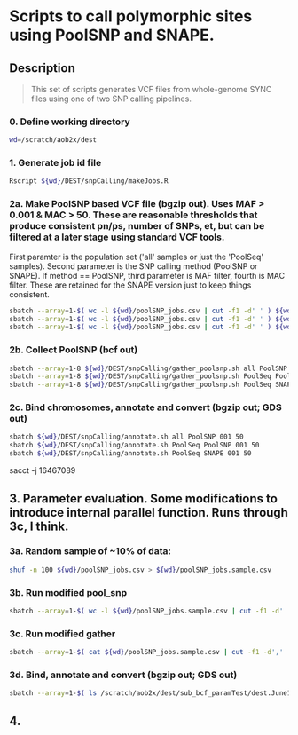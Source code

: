 # Scripts to call polymorphic sites using PoolSNP and SNAPE.

## Description
> This set of scripts generates VCF files from whole-genome SYNC files using one of two SNP calling pipelines.

### 0. Define working directory
```bash
wd=/scratch/aob2x/dest
```

### 1. Generate job id file
```bash
Rscript ${wd}/DEST/snpCalling/makeJobs.R
```

### 2a. Make PoolSNP based VCF file (bgzip out). Uses MAF > 0.001 & MAC > 50. These are reasonable thresholds that produce consistent pn/ps, number of SNPs, et, but can be filtered at a later stage using standard VCF tools. </br>
First paramter is the population set ('all' samples or just the 'PoolSeq' samples). Second parameter is the SNP calling method (PoolSNP or SNAPE). If method == PoolSNP, third parameter is MAF filter, fourth is MAC filter. These are retained for the SNAPE version just to keep things consistent.

```bash
sbatch --array=1-$( wc -l ${wd}/poolSNP_jobs.csv | cut -f1 -d' ' ) ${wd}/DEST/snpCalling/run_poolsnp.sh all PoolSNP 001 50
sbatch --array=1-$( wc -l ${wd}/poolSNP_jobs.csv | cut -f1 -d' ' ) ${wd}/DEST/snpCalling/run_poolsnp.sh PoolSeq PoolSNP 001 50
sbatch --array=1-$( wc -l ${wd}/poolSNP_jobs.csv | cut -f1 -d' ' ) ${wd}/DEST/snpCalling/run_poolsnp.sh PoolSeq SNAPE 001 50
```


### 2b. Collect PoolSNP (bcf out)
```bash
sbatch --array=1-8 ${wd}/DEST/snpCalling/gather_poolsnp.sh all PoolSNP 001 50
sbatch --array=1-8 ${wd}/DEST/snpCalling/gather_poolsnp.sh PoolSeq PoolSNP 001 50
sbatch --array=1-8 ${wd}/DEST/snpCalling/gather_poolsnp.sh PoolSeq SNAPE 001 50
```


### 2c. Bind chromosomes, annotate and convert (bgzip out; GDS out)
```bash
sbatch ${wd}/DEST/snpCalling/annotate.sh all PoolSNP 001 50
sbatch ${wd}/DEST/snpCalling/annotate.sh PoolSeq PoolSNP 001 50
sbatch ${wd}/DEST/snpCalling/annotate.sh PoolSeq SNAPE 001 50
```
sacct -j 16467089


## 3. Parameter evaluation. Some modifications to introduce internal parallel function. Runs through 3c, I think.
### 3a. Random sample of ~10% of data:
```bash
shuf -n 100 ${wd}/poolSNP_jobs.csv > ${wd}/poolSNP_jobs.sample.csv
```
### 3b. Run modified pool_snp
```bash
sbatch --array=1-$( wc -l ${wd}/poolSNP_jobs.sample.csv | cut -f1 -d' ' ) ${wd}/DEST/snpCalling/run_poolsnp_paramtest.sh
```
### 3c. Run modified gather
```bash
sbatch --array=1-$( cat ${wd}/poolSNP_jobs.sample.csv | cut -f1 -d',' | sort | uniq | awk '{print NR}' | tail -n1 ) ${wd}/DEST/snpCalling/ gather_poolsnp_paramtest.sh
```
### 3d. Bind, annotate and convert (bgzip out; GDS out)
```bash
sbatch --array=1-$( ls /scratch/aob2x/dest/sub_bcf_paramTest/dest.June14_2020.maf001.*.paramTest.bcf | rev | cut -d'.' -f3,4 | rev | sort | uniq | awk '{print NR}' | tail -n1 ) ${wd}/DEST/snpCalling/annotate_paramtest.sh
```


## 4.
